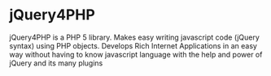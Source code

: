 jQuery4PHP
=========================

jQuery4PHP is a PHP 5 library. Makes easy writing javascript code 
(jQuery syntax) using PHP objects. Develops Rich Internet Applications 
in an easy way without having to know javascript language with the help 
and power of jQuery and its many plugins
